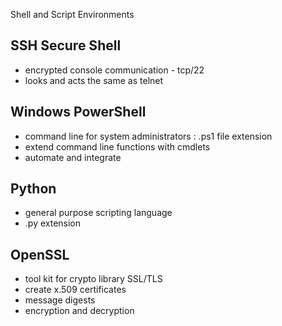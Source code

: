 Shell and Script Environments

## SSH Secure Shell

- encrypted console communication - tcp/22
- looks and acts the same as telnet

## Windows PowerShell

- command line for system administrators : .ps1 file extension
- extend command line functions with cmdlets
- automate and integrate

## Python

- general purpose scripting language
- .py extension

## OpenSSL

- tool kit for crypto library SSL/TLS
- create x.509 certificates
- message digests
- encryption and decryption
